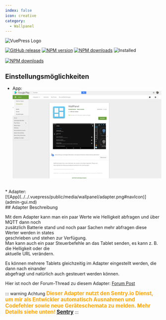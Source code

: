 ```yaml
---
index: false
icon: creative
category:
  - Wallpanel
---
```


<img :src="$withBase('/media/wallpanel/wallpanel.png#center')" alt="VuePress Logo">

[![GitHub release](https://img.shields.io/github/v/release/xXBJXx/ioBroker.wallpanel?include_prereleases&label=GitHub%20release&logo=github)](https://github.com/xXBJXx/ioBroker.wallpanel)
[![NPM version](https://img.shields.io/npm/v/iobroker.wallpanel.svg?logo=npm)](https://www.npmjs.com/package/iobroker.wallpanel)
[![NPM downloads](https://img.shields.io/npm/dm/iobroker.wallpanel.svg?logo=npm)](https://www.npmjs.com/package/iobroker.wallpanel)
![Installed](https://iobroker.live/badges/wallpanel-installed.svg)
<br>
<br>
[![NPM downloads](https://nodei.co/npm/iobroker.wallpanel.png)](https://www.npmjs.com/package/iobroker.wallpanel)


## Einstellungsmöglichkeiten

* App:<br>
[![App](../../.vuepress/public/media/wallpanel/GooglePlayStore.png#navIcon)](app/app-description.md)
<br/>
* Adapter:<br>
[![App](../../.vuepress/public/media/wallpanel/adapter.png#navIcon)](admin-gui.md)
<br/>
## Adapter Beschreibung

Mit dem Adapter kann man ein paar Werte wie Helligkeit abfragen und über MQTT dann noch <br> zusätzlich Batterie stand und noch paar Sachen mehr abfragen diese Werter werden in
states <br> geschrieben und stehen zur Verfügung.<br>
Man kann auch ein paar Steuerbefehle an das Tablet senden, es kann z. B. die Helligkeit oder die <br> aktuelle URL verändern.

Es können mehrere Tablets gleichzeitig im Adapter eingestellt werden, die dann nach einander <br> abgefragt und natürlich auch gesteuert werden können.

Hier ist noch der Forum-Thread zu diesem Adapter: [Forum Post](https://forum.iobroker.net/topic/36438/test-adapter-wallpanel)

::: warning Achtung
<span style="color:orange; font-size:1.2em; font-weight: bold" >Dieser Adapter nutzt den Sentry.io Dienst, um mir als
Entwickler automatisch Ausnahmen und Codefehler sowie neue Geräteschemata zu melden.
Mehr Details siehe unten! [Sentry](/de/wallpanel/sentry)
</span>
:::


